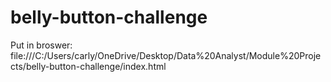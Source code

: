 # belly-button-challenge

Put in broswer: file:///C:/Users/carly/OneDrive/Desktop/Data%20Analyst/Module%20Projects/belly-button-challenge/index.html
